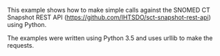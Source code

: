 This example shows how to make simple calls against the SNOMED CT Snapshot REST API (https://github.com/IHTSDO/sct-snapshot-rest-api) using Python. 

The examples were written using Python 3.5 and uses urllib to make the requests.